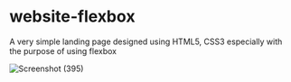 # website-flexbox
A very simple landing page designed using HTML5, CSS3 especially with the purpose of using flexbox


![Screenshot (395)](https://user-images.githubusercontent.com/63305945/97784321-ae31bd00-1bc3-11eb-903d-09e535f95665.png)
